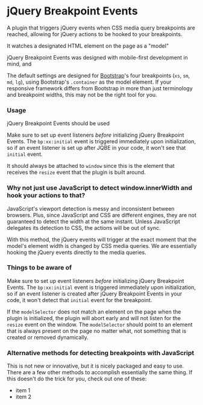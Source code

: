# jQuery Breakpoint Events #

A plugin that triggers jQuery events when CSS media query breakpoints are reached, allowing for jQuery actions to be hooked to your breakpoints.

It watches a designated HTML element on the page as a "model" 

jQuery Breakpoint Events was designed with mobile-first development in mind, and 

The default settings are designed for [Bootstrap](http://getbootstrap.com/)'s four breakpoints (`xs`, `sm`, `md`, `lg`), using Bootstrap's `.container` as the model element. If your responsive framework differs from Bootstrap in more than just terminology and breakpoint widths, this may not be the right tool for you.

### Usage ###

jQuery Breakpoint Events should be used 

Make sure to set up event listeners *before* initializing jQuery Breakpoint Events. The `bp:xx:initial` event is triggered immediately upon initialization, so if an event listener is set up after JQBE in your code, it won't see that `initial` event.

It should always be attached to `window` since this is the element that receives the `resize` event that the plugin is built around.

### Why not just use JavaScript to detect window.innerWidth and hook your actions to that? ###

JavaScript's viewport detection is messy and inconsistent between browsers. Plus, since JavaScript and CSS are different engines, they are not guaranteed to detect the width at the same instant. Unless JavaScript delegates its detection to CSS, the actions will be out of sync. 

With this method, the jQuery events will trigger at the exact moment that the model's element width is changed by CSS media queries. We are essentially hooking the jQuery events directly to the media queries.

### Things to be aware of ###

Make sure to set up event listeners *before* initializing jQuery Breakpoint Events. The `bp:xx:initial` event is triggered immediately upon initialization, so if an event listener is created after jQuery Breakpoint Events in your code, it won't detect that `initial` event for the breakpoint.

If the `modelSelector` does not match an element on the page when the plugin is initialized, the plugin will abort early and will not listen for the `resize` event on the window. The `modelSelector` should point to an element that is always present on the page no matter what, not something that is created or removed dynamically.

### Alternative methods for detecting breakpoints with JavaScript ###

This is not new or innovative, but it is nicely packaged and easy to use. There are a few other methods to accomplish essentially the same thing. If this doesn't do the trick for you, check out one of these:

 * item 1
 * item 2